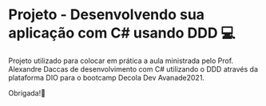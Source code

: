 # Projeto - Desenvolvendo sua aplicação com C# usando DDD :computer:

Projeto utilizado para colocar em prática a aula ministrada pelo Prof. Alexandre Daccas de desenvolvimento com C# utilizando o DDD através da plataforma DIO para o bootcamp Decola Dev Avanade2021.



Obrigada!:wave:
